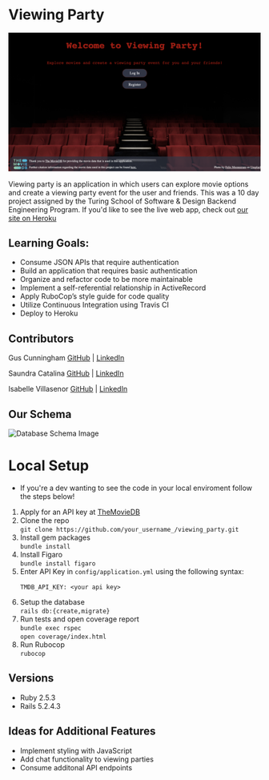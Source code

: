 # Viewing Party

![Welcome Page](app/assets/images/welcome_screenshot.png)

Viewing party is an application in which users can explore movie options and create a viewing party event for the user and friends. This was a 10 day project assigned by the Turing School of Software & Design Backend Engineering Program. If you'd like to see the live web app, check out [our site on Heroku](https://viewing-party-m3.herokuapp.com/)

## Learning Goals:
- Consume JSON APIs that require authentication
- Build an application that requires basic authentication
- Organize and refactor code to be more maintainable
- Implement a self-referential relationship in ActiveRecord
- Apply RuboCop’s style guide for code quality
- Utilize Continuous Integration using Travis CI
- Deploy to Heroku


## Contributors 

Gus Cunningham [GitHub](https://github.com/cunninghamge) | [LinkedIn](https://www.linkedin.com/in/grayson-cunningham/)

Saundra Catalina [GitHub](https://github.com/saundracatalina) | [LinkedIn](https://www.linkedin.com/in/saundra-catalina/)

Isabelle Villasenor [GitHub](https://github.com/isabellevillasenor) | [LinkedIn](https://www.linkedin.com/in/isabelle-villasenor/)


## Our Schema

![Database Schema Image](https://i.ibb.co/P9RMt5t/viewing-party.png)


# Local Setup
- If you're a dev wanting to see the code in your local enviroment follow the steps below!

1. Apply for an API key at [TheMovieDB](https://www.themoviedb.org/)
2. Clone the repo   
  `git clone https://github.com/your_username_/viewing_party.git`
3. Install gem packages  
  `bundle install`
4. Install Figaro  
  `bundle install figaro`
5. Enter API Key in `config/application.yml` using the following syntax:
    ```
    TMDB_API_KEY: <your api key>
    ```
6. Setup the database   
  `rails db:{create,migrate}`
7. Run tests and open coverage report   
  `bundle exec rspec`  
  `open coverage/index.html` 
8. Run Rubocop  
  `rubocop`  


## Versions

- Ruby 2.5.3
- Rails 5.2.4.3

## Ideas for Additional Features
- Implement styling with JavaScript
- Add chat functionality to viewing parties
- Consume additonal API endpoints
